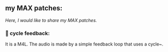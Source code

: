 ## my MAX patches:
_Here, I would like to share my MAX patches._

### :radio_button: cycle feedback:
It is a M4L. The audio is made by a simple feedback loop that uses a cycle~.

